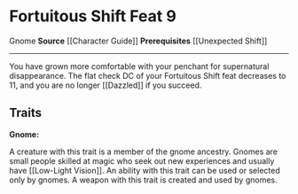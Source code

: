 ﻿---
actions: null
cost: null
element: null
feat: Fortuitous Shift
frequency: null
heighten_level: null
id: '998'
level: '9'
name: Fortuitous Shift
prerequisite: '[[DATABASE/feat/Unexpected Shift|Unexpected Shift]]'
rarity: Common
requirement: null
school: null
source: '[[DATABASE/source/Character Guide|Character Guide]]'
subcategory: null
trait:
- '[[DATABASE/trait/Gnome|Gnome]]'
trigger: null
type: Feat

---
# Fortuitous Shift <span class="item-type">Feat 9</span>

<span class="item-trait">Gnome</span>
**Source** [[Character Guide]] 
**Prerequisites** [[Unexpected Shift]]

---
You have grown more comfortable with your penchant for supernatural disappearance. The flat check DC of your Fortuitous Shift feat decreases to 11, and you are no longer [[Dazzled]] if you succeed.

## Traits

**Gnome:**

A creature with this trait is a member of the gnome ancestry. Gnomes are small people skilled at magic who seek out new experiences and usually have [[Low-Light Vision]]. An ability with this trait can be used or selected only by gnomes. A weapon with this trait is created and used by gnomes.